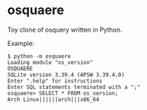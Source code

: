 # osquaere

Toy clone of osquery written in Python.

Example:
```
$ python -m osquaere
Loading module "os_version"
OSQUAERE
SQLite version 3.39.4 (APSW 3.39.4.0)
Enter ".help" for instructions
Enter SQL statements terminated with a ";"
osquaere> SELECT * FROM os_version;
Arch Linux||||||arch|||x86_64
```
